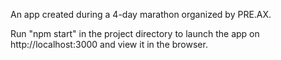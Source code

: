 An app created during a 4-day marathon organized by PRE.AX.

Run "npm start" in the project directory to launch the app on http://localhost:3000 and view it in the browser.
